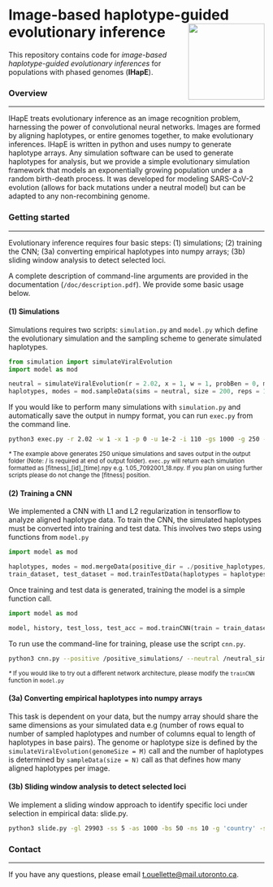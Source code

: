 # Image-based haplotype-guided evolutionary inference <img align="right" width="150" height="150" src="https://github.com/tomouellette/IHapE/blob/master/icon.svg">

This repository contains code for *image-based haplotype-guided evolutionary inferences* for populations with phased genomes (**IHapE**). 

### Overview
---

IHapE treats evolutionary inference as an image recognition problem, harnessing the power of convolutional neural networks. Images are formed by aligning haplotypes, or entire genomes together, to make evolutionary inferences. IHapE is written in python and uses numpy to generate haplotype arrays. Any simulation software can be used to generate haplotypes for analysis, but we provide a simple evolutionary simulation framework that models an exponentially growing population under a a random birth-death process. It was developed for modeling SARS-CoV-2 evolution (allows for back mutations under a neutral model) but can be adapted to any non-recombining genome.

### Getting started
---

Evolutionary inference requires four basic steps: (1) simulations; (2) training the CNN; (3a) converting empirical haplotypes into numpy arrays; (3b) sliding window analysis to detect selected loci. 

A complete description of command-line arguments are provided in the documentation (`/doc/description.pdf`). We provide some basic usage below. 

#### (1) Simulations

Simulations requires two scripts: `simulation.py` and `model.py` which define the evolutionary simulation and the sampling scheme to generate simulated haplotypes.  

```python
from simulation import simulateViralEvolution
import model as mod

neutral = simulateViralEvolution(r = 2.02, x = 1, w = 1, probBen = 0, mutRate = 1e-4, initSize = 250, genomeSize = 5000)
haplotypes, modes = mod.sampleData(sims = neutral, size = 200, reps = 1, sort_row = False, sort_col = True)
```

If you would like to perform many simulations with `simulation.py` and automatically save the output in numpy format, you can run `exec.py` from the command line.

```bash
python3 exec.py -r 2.02 -w 1 -x 1 -p 0 -u 1e-2 -i 110 -gs 1000 -g 250 -ms 1e5 -n 250 -out ./output_folder/
```

<sub>*\** The example above generates 250 unique simulations and saves output in the output folder (Note: / is required at end of output folder). `exec.py` will return each simulation formatted as [fitness]\_[id]\_[time].npy e.g. 1.05_7092001_18.npy. If you plan on using further scripts please do not change the [fitness] position. </sub>

#### (2) Training a CNN

We implemented a CNN with L1 and L2 regularization in tensorflow to analyze aligned haplotype data. To train the CNN, the simulated haplotypes must be converted into training and test data. This involves two steps using functions from `model.py`

```python
import model as mod

haplotypes, modes = mod.mergeData(positive_dir = ./positive_haplotypes/, neutral_dir = ./neutral_haplotypes, n = 100)
train_dataset, test_dataset = mod.trainTestData(haplotypes = haplotypes, modes = modes, p = 0.2)
```

Once training and test data is generated, training the model is a simple function call.
```python
import model as mod

model, history, test_loss, test_acc = mod.trainCNN(train = train_dataset, test = test_dataset)
```

To run use the command-line for training, please use the script `cnn.py`.
```bash
python3 cnn.py --positive /positive_simulations/ --neutral /neutral_simulations/ -p 0.17 --out /models/ --num 12000
```

<sub>*\** If you would like to try out a different network architecture, please modify the `trainCNN` function in `model.py`</sub>


#### (3a) Converting empirical haplotypes into numpy arrays

This task is dependent on your data, but the numpy array should share the same dimensions as your simulated data e.g (number of rows equal to number of sampled haplotypes and number of columns equal to length of haplotypes in base pairs). The genome or haplotype size is defined by the `simulateViralEvolution(genomeSize = M)` call and the number of haplotypes is determined by `sampleData(size = N)` call as that defines how many aligned haplotypes per image.

#### (3b) Sliding window analysis to detect selected loci

We implement a sliding window approach to identify specific loci under selection in empirical data: slide.py. 

```bash
python3 slide.py -gl 29903 -ss 5 -as 1000 -bs 50 -ns 10 -g 'country' -s 'Wales' -mon 3 -geo covid_ids.csv -m CNN.tf -d /haplotypes/ -out /sliding_output/ -back 'False'
```

### Contact
---

If you have any questions, please email t.ouellette@mail.utoronto.ca.
